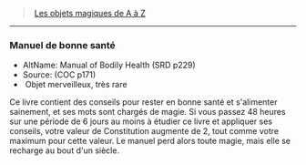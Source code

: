 ﻿---
!MagicItem
Type: Objet merveilleux
Rarity: très rare
Id: magicitems_az_hd.md#manuel-de-bonne-santé
ParentLink: magicitems_az_hd.md#les-objets-magiques-de-a-à-z
Name: Manuel de bonne santé
ParentName: Les objets magiques de A à Z
NameLevel: 3
AltName: Manual of Bodily Health (SRD p229)
Source: (COC p171)
Attributes:
  Name: Manuel de bonne santé
  Markdown: >+
    ### <!--Name-->Manuel de bonne santé<!--/Name-->


    - AltName: <!--AltName-->Manual of Bodily Health (SRD p229)<!--/AltName-->

    - Source: <!--Source-->(COC p171)<!--/Source-->

    -  <!--Type-->Objet merveilleux<!--/Type-->, <!--Rarity-->très rare<!--/Rarity-->


    Ce livre contient des conseils pour rester en bonne santé et s'alimenter sainement, et ses mots sont chargés de magie. Si vous passez 48 heures sur une période de 6 jours au moins à étudier ce livre et appliquer ses conseils, votre valeur de Constitution augmente de 2, tout comme votre maximum pour cette valeur. Le manuel perd alors toute magie, mais elle se recharge au bout d'un siècle.

  AltName: Manual of Bodily Health (SRD p229)
  Source: (COC p171)
  Type: Objet merveilleux
  Rarity: très rare
AttributesDictionary: >+
  Name: Manuel de bonne santé

  Markdown: >+

    ### <!--Name-->Manuel de bonne santé<!--/Name-->





    - AltName: <!--AltName-->Manual of Bodily Health (SRD p229)<!--/AltName-->



    - Source: <!--Source-->(COC p171)<!--/Source-->



    -  <!--Type-->Objet merveilleux<!--/Type-->, <!--Rarity-->très rare<!--/Rarity-->





    Ce livre contient des conseils pour rester en bonne santé et s'alimenter sainement, et ses mots sont chargés de magie. Si vous passez 48 heures sur une période de 6 jours au moins à étudier ce livre et appliquer ses conseils, votre valeur de Constitution augmente de 2, tout comme votre maximum pour cette valeur. Le manuel perd alors toute magie, mais elle se recharge au bout d'un siècle.



  AltName: Manual of Bodily Health (SRD p229)

  Source: (COC p171)

  Type: Objet merveilleux

  Rarity: très rare

---
> [Les objets magiques de A à Z](hd_magicitems_az_les_objets_magiques_de_a_a_z.md)

---

### Manuel de bonne santé

- AltName: Manual of Bodily Health (SRD p229)
- Source: (COC p171)
-  Objet merveilleux, très rare

Ce livre contient des conseils pour rester en bonne santé et s'alimenter sainement, et ses mots sont chargés de magie. Si vous passez 48 heures sur une période de 6 jours au moins à étudier ce livre et appliquer ses conseils, votre valeur de Constitution augmente de 2, tout comme votre maximum pour cette valeur. Le manuel perd alors toute magie, mais elle se recharge au bout d'un siècle.

